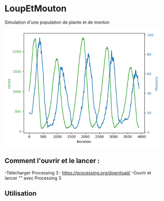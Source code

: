 # LoupEtMouton
Simulation d'une population de plante et de monton

![Image Descriptive](LoupEtMouton/resultats.PNG)

## Comment l'ouvrir et le lancer :
-Télécharger Processing 3 : https://processing.org/download/
-Ouvrir et lancer "" avec Processing 3

## Utilisation
